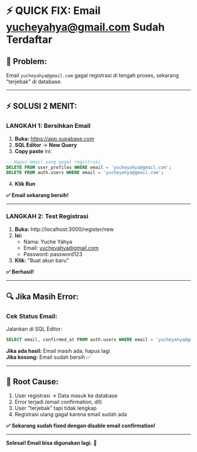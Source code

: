 # ⚡ QUICK FIX: Email yucheyahya@gmail.com Sudah Terdaftar

## 🎯 Problem:
Email `yucheyahya@gmail.com` gagal registrasi di tengah proses, sekarang "terjebak" di database.

---

## ⚡ SOLUSI 2 MENIT:

### **LANGKAH 1: Bersihkan Email**

1. **Buka:** https://app.supabase.com
2. **SQL Editor** → **New Query**
3. **Copy paste** ini:

```sql
-- Hapus email yang gagal registrasi
DELETE FROM user_profiles WHERE email = 'yucheyahya@gmail.com';
DELETE FROM auth.users WHERE email = 'yucheyahya@gmail.com';
```

4. **Klik Run**

**✅ Email sekarang bersih!**

---

### **LANGKAH 2: Test Registrasi**

1. **Buka:** http://localhost:3000/register/new
2. **Isi:**
   - Nama: Yuche Yahya
   - Email: yucheyahya@gmail.com
   - Password: password123
3. **Klik:** "Buat akun baru"

**✅ Berhasil!**

---

## 🔍 Jika Masih Error:

### Cek Status Email:

Jalankan di SQL Editor:

```sql
SELECT email, confirmed_at FROM auth.users WHERE email = 'yucheyahya@gmail.com';
```

**Jika ada hasil:** Email masih ada, hapus lagi  
**Jika kosong:** Email sudah bersih ✅

---

## 🎯 Root Cause:

1. User registrasi → Data masuk ke database
2. Error terjadi (email confirmation, dll)
3. User "terjebak" tapi tidak lengkap
4. Registrasi ulang gagal karena email sudah ada

**✅ Sekarang sudah fixed dengan disable email confirmation!**

---

**Selesai! Email bisa digunakan lagi.** 🚀
